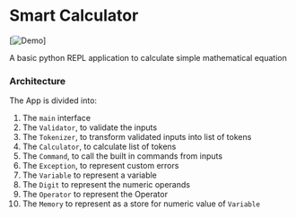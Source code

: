 # Smart Calculator

[![Demo](https://imgur.com/vcqqLCu)]

A basic python REPL application to calculate simple mathematical equation 

### Architecture

The App is divided into:
1. The `main` interface
2. The `Validator`, to validate the inputs
3. The `Tokenizer`, to transform validated inputs into list of tokens
4. The `Calculator`, to calculate list of tokens
5. The `Command`, to call the built in commands from inputs
6. The `Exception`, to represent custom errors
7. The `Variable` to represent a variable
8. The `Digit` to represent the numeric operands
9. The `Operator` to represent the Operator
10. The `Memory` to represent as a store for numeric value of `Variable`